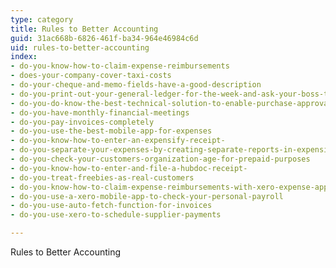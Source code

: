 ```yaml
---
type: category
title: Rules to Better Accounting
guid: 31ac668b-6826-461f-ba34-964e46984c6d
uid: rules-to-better-accounting
index:
- do-you-know-how-to-claim-expense-reimbursements
- does-your-company-cover-taxi-costs
- do-your-cheque-and-memo-fields-have-a-good-description
- do-you-print-out-your-general-ledger-for-the-week-and-ask-your-boss-to-initial
- do-you-do-know-the-best-technical-solution-to-enable-purchase-approvals
- do-you-have-monthly-financial-meetings
- do-you-pay-invoices-completely
- do-you-use-the-best-mobile-app-for-expenses
- do-you-know-how-to-enter-an-expensify-receipt-
- do-you-separate-your-expenses-by-creating-separate-reports-in-expensify
- do-you-check-your-customers-organization-age-for-prepaid-purposes
- do-you-know-how-to-enter-and-file-a-hubdoc-receipt-
- do-you-treat-freebies-as-real-customers
- do-you-know-how-to-claim-expense-reimbursements-with-xero-expense-app
- do-you-use-a-xero-mobile-app-to-check-your-personal-payroll
- do-you-use-auto-fetch-function-for-invoices
- do-you-use-xero-to-schedule-supplier-payments

---
```


Rules to Better Accounting

